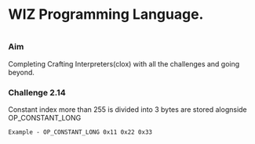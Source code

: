 <h1>WIZ Programming Language.<h1>

<h3>Aim</h3>
<p>Completing Crafting Interpreters(clox) with all the challenges and going beyond.</p>

<h3>Challenge 2.14</h3>
<p>
    Constant index more than 255 is divided into 3 bytes are stored alognside 
    OP_CONSTANT_LONG 
    
    Example - OP_CONSTANT_LONG 0x11 0x22 0x33 
</p>
